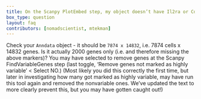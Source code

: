 ```yaml
---
title: On the Scanpy PlotEmbed step, my object doesn’t have Il2ra or Cd8b1 or Cd8a etc.
box_type: question
layout: faq
contributors: [nomadscientist, mtekman]
---
```


Check your `Anndata` object - it should be `7874 x 14832`, i.e. 7874 cells x 14832 genes. Is it actually 2000 genes only (i.e. and therefore missing the above markers)? You may have selected to remove genes at the Scanpy FindVariableGenes step (last toggle, ‘Remove genes not marked as highly variable’ < Select NO.) (Most likely you did this correctly the first time, but later in investigating how many got marked as highly variable, may have run this tool again and removed the nonvariable ones. We’ve updated the text to more clearly prevent this, but you may have gotten caught out!)




